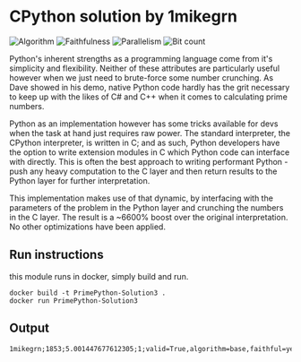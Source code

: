 # CPython solution by 1mikegrn

![Algorithm](https://img.shields.io/badge/Algorithm-base-green)
![Faithfulness](https://img.shields.io/badge/Faithful-yes-green)
![Parallelism](https://img.shields.io/badge/Parallel-no-green)
![Bit count](https://img.shields.io/badge/Bits-32-yellowgreen)

Python's inherent strengths as a programming language come from it's simplicity and flexibility. Neither of these attributes are particularly useful however when we just need to brute-force some number crunching. As Dave showed in his demo, native Python code hardly has the grit necessary to keep up with the likes of C# and C++ when it comes to calculating prime numbers. 

Python as an implementation however has some tricks available for devs when the task at hand just requires raw power. The standard interpreter, the CPython interpreter, is written in C; and as such, Python developers have the option to write extension modules in C which Python code can interface with directly. This is often the best approach to writing performant Python - push any heavy computation to the C layer and then return results to the Python layer for further interpretation.

This implementation makes use of that dynamic, by interfacing with the parameters of the problem in the Python layer and crunching the numbers in the C layer. The result is a ~6600% boost over the original interpretation. No other optimizations have been applied.

## Run instructions
this module runs in docker, simply build and run.
```
docker build -t PrimePython-Solution3 .
docker run PrimePython-Solution3
```

## Output

```
1mikegrn;1853;5.001447677612305;1;valid=True,algorithm=base,faithful=yes,bits=32
```